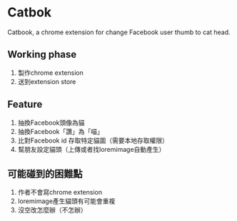 # Catbok
Catbook, a chrome extension for change Facebook user thumb to cat head.

## Working phase
1. 製作chrome extension 
2. 送到extension store

## Feature
1. 抽換Facebook頭像為貓
2. 抽換Facebook「讚」為「喵」
3. 比對Facebook id 存取特定貓圖（需要本地存取權限）
4. 幫朋友設定貓頭（上傳或者找loremimage自動產生）

## 可能碰到的困難點
1. 作者不會寫chrome extension
2. loremimage產生貓頭有可能會重複
3. 沒空改怎麼辦（不怎辦）
